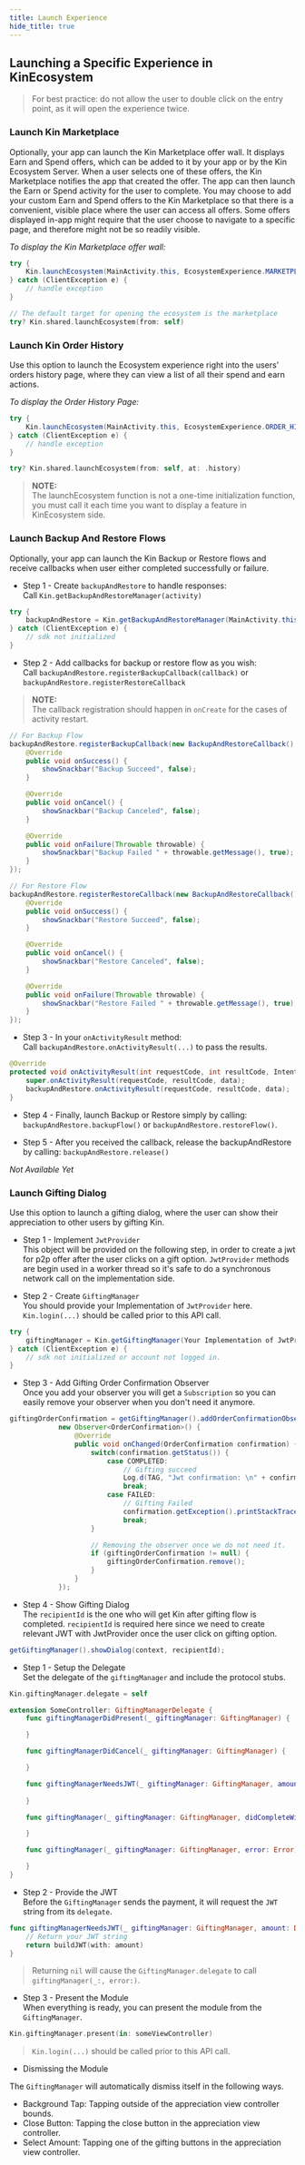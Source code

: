 ```yaml
---
title: Launch Experience
hide_title: true
---
```


## Launching a Specific Experience in KinEcosystem
> For best practice: do not allow the user to double click on the entry point, as it will open the experience twice.

### Launch Kin Marketplace
Optionally, your app can launch the Kin Marketplace offer wall. It displays Earn and Spend offers, which can be added to it by your app or by the Kin Ecosystem Server. When a user selects one of these offers, the Kin Marketplace notifies the app that created the offer. The app can then launch the Earn or Spend activity for the user to complete.
You may choose to add your custom Earn and Spend offers to the Kin Marketplace so that there is a convenient, visible place where the user can access all offers. Some offers displayed in-app might require that the user choose to navigate to a specific page, and therefore might not be so readily visible.

*To display the Kin Marketplace offer wall:*

<!--DOCUSAURUS_CODE_TABS-->
<!--Android-->
```java
try {
    Kin.launchEcosystem(MainActivity.this, EcosystemExperience.MARKETPLACE);
} catch (ClientException e) {
    // handle exception
}
```
<!--iOS-->
```swift
// The default target for opening the ecosystem is the marketplace
try? Kin.shared.launchEcosystem(from: self)
```
<!--END_DOCUSAURUS_CODE_TABS-->

### Launch Kin Order History
Use this option to launch the Ecosystem experience right into the users’ orders history page, where they can view a list of all their spend and earn actions.

*To display the Order History Page:*

<!--DOCUSAURUS_CODE_TABS-->
<!--Android-->
```java
try {
    Kin.launchEcosystem(MainActivity.this, EcosystemExperience.ORDER_HISTORY);
} catch (ClientException e) {
    // handle exception
}
```

<!--iOS-->
```swift
try? Kin.shared.launchEcosystem(from: self, at: .history)
```
<!--END_DOCUSAURUS_CODE_TABS-->

> **NOTE:**  
> The launchEcosystem function is not a one-time initialization function, you must call it each time you want to display a feature in KinEcosystem side.

### Launch Backup And Restore Flows
Optionally, your app can launch the Kin Backup or Restore flows and receive callbacks when user either completed successfully or failure.

<!--DOCUSAURUS_CODE_TABS-->
<!--Android-->
* Step 1 - Create `backupAndRestore` to handle responses:</br>
Call `Kin.getBackupAndRestoreManager(activity)`
```java
try {
    backupAndRestore = Kin.getBackupAndRestoreManager(MainActivity.this);
} catch (ClientException e) {
    // sdk not initialized
}
```

* Step 2 - Add callbacks for backup or restore flow as you wish:</br>
Call `backupAndRestore.registerBackupCallback(callback)` or `backupAndRestore.registerRestoreCallback`

>**NOTE:**  
> The callback registration should happen in `onCreate` for the cases of activity restart.

```java
// For Backup Flow
backupAndRestore.registerBackupCallback(new BackupAndRestoreCallback() {
    @Override
    public void onSuccess() {
        showSnackbar("Backup Succeed", false);
    }

    @Override
    public void onCancel() {
        showSnackbar("Backup Canceled", false);
    }

    @Override
    public void onFailure(Throwable throwable) {
        showSnackbar("Backup Failed " + throwable.getMessage(), true);
    }
});

// For Restore Flow
backupAndRestore.registerRestoreCallback(new BackupAndRestoreCallback() {
    @Override
    public void onSuccess() {
        showSnackbar("Restore Succeed", false);
    }

    @Override
    public void onCancel() {
        showSnackbar("Restore Canceled", false);
    }

    @Override
    public void onFailure(Throwable throwable) {
        showSnackbar("Restore Failed " + throwable.getMessage(), true);
    }
});
```

* Step 3 - In your `onActivityResult` method:</br>
Call `backupAndRestore.onActivityResult(...)` to pass the results.
```java
@Override
protected void onActivityResult(int requestCode, int resultCode, Intent data) {
    super.onActivityResult(requestCode, resultCode, data);
    backupAndRestore.onActivityResult(requestCode, resultCode, data);
}
```

* Step 4 - Finally, launch Backup or Restore simply by calling: `backupAndRestore.backupFlow()` or `backupAndRestore.restoreFlow()`.

* Step 5 - After you received the callback, release the backupAndRestore by calling: `backupAndRestore.release()`
<!--iOS-->
*Not Available Yet*
<!--END_DOCUSAURUS_CODE_TABS-->

### Launch Gifting Dialog
Use this option to launch a gifting dialog, where the user can show their appreciation to
other users by gifting Kin.

<!--DOCUSAURUS_CODE_TABS-->
<!--Android-->
* Step 1 - Implement `JwtProvider`</br>
This object will be provided on the following step, in order to create a jwt for p2p offer after the user clicks on a gift option. `JwtProvider` methods are begin used in a worker thread so it's safe to do a synchronous network call on the implementation side.

* Step 2 - Create `GiftingManager`</br>
You should provide your Implementation of `JwtProvider` here. `Kin.login(...)` should be called prior to this API call.

```java
try {
    giftingManager = Kin.getGiftingManager(Your Implementation of JwtProvider);
} catch (ClientException e) {
    // sdk not initialized or account not logged in.
}
```

* Step 3 - Add Gifting Order Confirmation Observer</br>
Once you add your observer you will get a `Subscription` so you can easily remove your observer when you don't need it anymore.
```java
giftingOrderConfirmation = getGiftingManager().addOrderConfirmationObserver(
            new Observer<OrderConfirmation>() {
                @Override
                public void onChanged(OrderConfirmation confirmation) {
                    switch(confirmation.getStatus()) {
                        case COMPLETED:
                            // Gifting succeed
                            Log.d(TAG, "Jwt confirmation: \n" + confirmation.getJwtConfirmation());
                            break;
                        case FAILED:
                            // Gifting Failed
                            confirmation.getException().printStackTrace();
                            break;
                    }

                    // Removing the observer once we do not need it.
                    if (giftingOrderConfirmation != null) {
                        giftingOrderConfirmation.remove();
                    }
                }
            });
```

* Step 4 - Show Gifting Dialog</br>
The `recipientId` is the one who will get Kin after gifting flow is completed.
`recipientId` is required here since we need to create relevant JWT with JwtProvider once the user click on gifting option.
```java
getGiftingManager().showDialog(context, recipientId);
```

<!--iOS-->
* Step 1 - Setup the Delegate</br>
Set the delegate of the `giftingManager` and include the protocol stubs.

```swift
Kin.giftingManager.delegate = self
```

```swift
extension SomeController: GiftingManagerDelegate {
    func giftingManagerDidPresent(_ giftingManager: GiftingManager) {

    }

    func giftingManagerDidCancel(_ giftingManager: GiftingManager) {

    }

    func giftingManagerNeedsJWT(_ giftingManager: GiftingManager, amount: Decimal) -> String? {
        
    }

    func giftingManager(_ giftingManager: GiftingManager, didCompleteWith jwtConfirmation: String) {

    }

    func giftingManager(_ giftingManager: GiftingManager, error: Error) {

    }
}
```

* Step 2 - Provide the JWT</br>
Before the `GiftingManager` sends the payment, it will request the `JWT` string from its `delegate`.

```swift
func giftingManagerNeedsJWT(_ giftingManager: GiftingManager, amount: Decimal) -> String? {
    // Return your JWT string
    return buildJWT(with: amount)
}
```

> Returning `nil` will cause the `GiftingManager.delegate` to call `giftingManager(_:, error:)`.

* Step 3 - Present the Module</br>
When everything is ready, you can present the module from the `GiftingManager`.

```swift
Kin.giftingManager.present(in: someViewController)
```

> `Kin.login(...)` should be called prior to this API call.

* Dismissing the Module

The `GiftingManager` will automatically dismiss itself in the following ways.

- Background Tap: Tapping outside of the appreciation view controller bounds.
- Close Button: Tapping the close button in the appreciation view controller.
- Select Amount: Tapping one of the gifting buttons in the appreciation view controller.
<!--END_DOCUSAURUS_CODE_TABS-->
